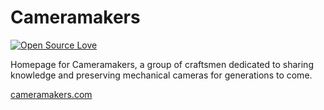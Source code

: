 # Cameramakers
[![Open Source Love](https://badges.frapsoft.com/os/mit/mit.svg?v=102)](https://github.com/ellerbrock/open-source-badge/)

Homepage for Cameramakers, a group of craftsmen dedicated to sharing knowledge and preserving mechanical cameras for generations to come.

[cameramakers.com](//cameramakers.com)
